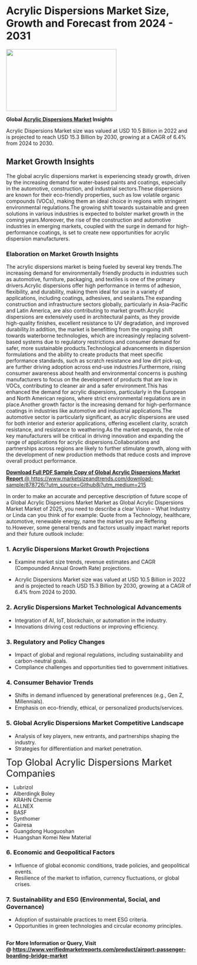 <H1>Acrylic Dispersions Market Size, Growth and Forecast from 2024 - 2031</H1><img class="aligncenter size-medium wp-image-584254" src="https://thirdeyenews.in/wp-content/uploads/2024/09/Global-Market-Research-300x168.jpeg" alt="" width="300" height="168" /><p><strong>Global&nbsp;<a href="https://www.marketsizeandtrends.com/download-sample/878726/?utm_source=Github8j?utm_medium=215">Acrylic Dispersions Market</a> Insights</strong></p><p>Acrylic Dispersions Market size was valued at USD 10.5 Billion in 2022 and is projected to reach USD 15.3 Billion by 2030, growing at a CAGR of 6.4% from 2024 to 2030.</p><p><h2>Market Growth Insights</h2> The global acrylic dispersions market is experiencing steady growth, driven by the increasing demand for water-based paints and coatings, especially in the automotive, construction, and industrial sectors.These dispersions are known for their eco-friendly properties, such as low volatile organic compounds (VOCs), making them an ideal choice in regions with stringent environmental regulations.The growing shift towards sustainable and green solutions in various industries is expected to bolster market growth in the coming years.Moreover, the rise of the construction and automotive industries in emerging markets, coupled with the surge in demand for high-performance coatings, is set to create new opportunities for acrylic dispersion manufacturers.<a href="sample-link" target="_blank"></a> <h3>Elaboration on Market Growth Insights</h3> The acrylic dispersions market is being fueled by several key trends.The increasing demand for environmentally friendly products in industries such as automotive, furniture, packaging, and textiles is one of the primary drivers.Acrylic dispersions offer high performance in terms of adhesion, flexibility, and durability, making them ideal for use in a variety of applications, including coatings, adhesives, and sealants.The expanding construction and infrastructure sectors globally, particularly in Asia-Pacific and Latin America, are also contributing to market growth.Acrylic dispersions are extensively used in architectural paints, as they provide high-quality finishes, excellent resistance to UV degradation, and improved durability.In addition, the market is benefitting from the ongoing shift towards waterborne technologies, which are increasingly replacing solvent-based systems due to regulatory restrictions and consumer demand for safer, more sustainable products.Technological advancements in dispersion formulations and the ability to create products that meet specific performance standards, such as scratch resistance and low dirt pick-up, are further driving adoption across end-use industries.Furthermore, rising consumer awareness about health and environmental concerns is pushing manufacturers to focus on the development of products that are low in VOCs, contributing to cleaner air and a safer environment.This has enhanced the demand for acrylic dispersions, particularly in the European and North American regions, where strict environmental regulations are in place.Another growth factor is the increasing demand for high-performance coatings in industries like automotive and industrial applications.The automotive sector is particularly significant, as acrylic dispersions are used for both interior and exterior applications, offering excellent clarity, scratch resistance, and resistance to weathering.As the market expands, the role of key manufacturers will be critical in driving innovation and expanding the range of applications for acrylic dispersions.Collaborations and partnerships across regions are likely to further stimulate growth, along with the development of new production methods that reduce costs and improve overall product performance.<a href="more-info-link" target="_blank"></p><p><span class=""><strong>Download Full PDF Sample Copy of Global Acrylic Dispersions Market Report</strong> @ <a href="https://www.marketsizeandtrends.com/download-sample/878726/?utm_source=Github8j?utm_medium=215" target="_blank">https://www.marketsizeandtrends.com/download-sample/878726/?utm_source=Github8j?utm_medium=215</a></span></p><p>In order to make an accurate and perceptive description of future scope of a Global&nbsp;Acrylic Dispersions Market Market as Global&nbsp;Acrylic Dispersions Market Market of 2025, you need to describe a clear Vision &ndash; What Industry or Linda can you think of for example: Quote from a Technology, healthcare, automotive, renewable energy, name the market you are Reffering to.However, some general trends and factors usually impact market reports and their future outlook include:</p><h3>1.&nbsp;<strong>Acrylic Dispersions Market Growth Projections</strong></h3><ul><li>Examine market size trends, revenue estimates and CAGR (Compounded Annual Growth Rate) projections.</li><li><p>Acrylic Dispersions Market size was valued at USD 10.5 Billion in 2022 and is projected to reach USD 15.3 Billion by 2030, growing at a CAGR of 6.4% from 2024 to 2030.</p></li></ul><h3>2.&nbsp;<strong>Acrylic Dispersions Market Technological Advancements</strong></h3><ul><li>Integration of AI, IoT, blockchain, or automation in the industry.</li><li>Innovations driving cost reductions or improving efficiency.</li></ul><h3>3.&nbsp;<strong>Regulatory and Policy Changes</strong></h3><ul><li>Impact of global and regional regulations, including sustainability and carbon-neutral goals.</li><li>Compliance challenges and opportunities tied to government initiatives.</li></ul><h3>4.&nbsp;<strong>Consumer Behavior Trends</strong></h3><ul><li>Shifts in demand influenced by generational preferences (e.g., Gen Z, Millennials).</li><li>Emphasis on eco-friendly, ethical, or personalized products/services.</li></ul><h3>5.&nbsp;<strong>Global Acrylic Dispersions Market Competitive Landscape</strong></h3><ul><li>Analysis of key players, new entrants, and partnerships shaping the industry.</li><li>Strategies for differentiation and market penetration.</li></ul><p data-pm-slice="1 1 []"><span style="color: inherit; font-family: inherit; font-size: 25px;">Top Global Acrylic Dispersions Market Companies</span></p><div class="" data-test-id=""><p><li>Lubrizol</li><li> Alberdingk Boley</li><li> KRAHN Chemie</li><li> ALLNEX</li><li> BASF</li><li> Synthomer</li><li> Gairesa</li><li> Guangdong Huoguoshan</li><li> Huangshan Komei New Material</li></p></div><h3>6.&nbsp;<strong>Economic and Geopolitical Factors</strong></h3><ul><li>Influence of global economic conditions, trade policies, and geopolitical events.</li><li>Resilience of the market to inflation, currency fluctuations, or global crises.</li></ul><h3>7.&nbsp;<strong>Sustainability and ESG (Environmental, Social, and Governance)</strong></h3><ul><li>Adoption of sustainable practices to meet ESG criteria.</li><li>Opportunities in green technologies and circular economy principles.</li></ul><h2><strong style="font-size: 14px;">For More Information or Query, Visit @&nbsp;</strong><a style="background-color: #ffffff; font-size: 14px;" href="https://www.marketsizeandtrends.com/report/acrylic-dispersions-market/" target="_blank">https://www.verifiedmarketreports.com/product/airport-passenger-boarding-bridge-market</a></h2>